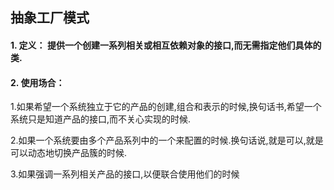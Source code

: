 ## 抽象工厂模式
#### 1. 定义： 提供一个创建一系列相关或相互依赖对象的接口,而无需指定他们具体的类.
#### 2. 使用场合：
1.如果希望一个系统独立于它的产品的创建,组合和表示的时候,换句话书,希望一个系统只是知道产品的接口,而不关心实现的时候.

2.如果一个系统要由多个产品系列中的一个来配置的时候.换句话说,就是可以,就是可以动态地切换产品簇的时候.

3.如果强调一系列相关产品的接口,以便联合使用他们的时候
